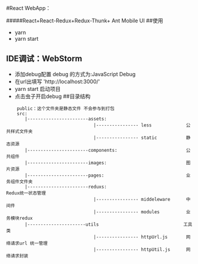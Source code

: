 #React WebApp：

#####React+React-Redux+Redux-Thunk+ Ant Mobile UI
##使用
* yarn
* yarn start
## IDE调试：WebStorm
* 添加debug配置 debug 的方式为:JavaScript Debug  
* 在url出填写 'http://localhost:3000/'
* yarn start 启动项目
* 点击虫子开启debug
##目录结构
````$xslt
    public：这个文件夹是静态文件 不会参与到打包
    src:
       |-----------------------assets:                    
                                 |---------------- less             公共样式文件夹 
                                 |---------------- static           静态资源                                              
       |-----------------------components:                          公共组件
       |-----------------------images:                              图片资源
       |-----------------------pages:                               业务组件文件夹
       |-----------------------reduxs:                              Redux统一状态管理
                                 |---------------- middeleware      中间件 
                                 |---------------- modules          业务模块redux  
       |----------------------utils                                工具类    
                                 |---------------- httpUrl.js       网络请求url 统一管理 
                                 |---------------- httpUtil.js      网络请求封装
````
